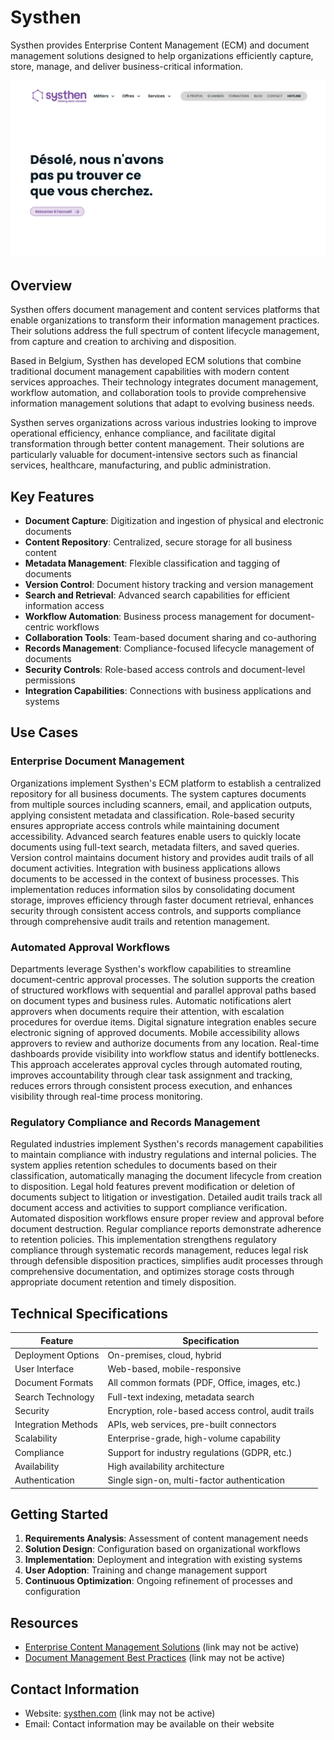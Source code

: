 
# Systhen

Systhen provides Enterprise Content Management (ECM) and document management solutions designed to help organizations efficiently capture, store, manage, and deliver business-critical information.

![Systhen](./assets/systhen.png)

## Overview

Systhen offers document management and content services platforms that enable organizations to transform their information management practices. Their solutions address the full spectrum of content lifecycle management, from capture and creation to archiving and disposition.

Based in Belgium, Systhen has developed ECM solutions that combine traditional document management capabilities with modern content services approaches. Their technology integrates document management, workflow automation, and collaboration tools to provide comprehensive information management solutions that adapt to evolving business needs.

Systhen serves organizations across various industries looking to improve operational efficiency, enhance compliance, and facilitate digital transformation through better content management. Their solutions are particularly valuable for document-intensive sectors such as financial services, healthcare, manufacturing, and public administration.

## Key Features

- **Document Capture**: Digitization and ingestion of physical and electronic documents
- **Content Repository**: Centralized, secure storage for all business content
- **Metadata Management**: Flexible classification and tagging of documents
- **Version Control**: Document history tracking and version management
- **Search and Retrieval**: Advanced search capabilities for efficient information access
- **Workflow Automation**: Business process management for document-centric workflows
- **Collaboration Tools**: Team-based document sharing and co-authoring
- **Records Management**: Compliance-focused lifecycle management of documents
- **Security Controls**: Role-based access controls and document-level permissions
- **Integration Capabilities**: Connections with business applications and systems

## Use Cases

### Enterprise Document Management

Organizations implement Systhen's ECM platform to establish a centralized repository for all business documents. The system captures documents from multiple sources including scanners, email, and application outputs, applying consistent metadata and classification. Role-based security ensures appropriate access controls while maintaining document accessibility. Advanced search features enable users to quickly locate documents using full-text search, metadata filters, and saved queries. Version control maintains document history and provides audit trails of all document activities. Integration with business applications allows documents to be accessed in the context of business processes. This implementation reduces information silos by consolidating document storage, improves efficiency through faster document retrieval, enhances security through consistent access controls, and supports compliance through comprehensive audit trails and retention management.

### Automated Approval Workflows

Departments leverage Systhen's workflow capabilities to streamline document-centric approval processes. The solution supports the creation of structured workflows with sequential and parallel approval paths based on document types and business rules. Automatic notifications alert approvers when documents require their attention, with escalation procedures for overdue items. Digital signature integration enables secure electronic signing of approved documents. Mobile accessibility allows approvers to review and authorize documents from any location. Real-time dashboards provide visibility into workflow status and identify bottlenecks. This approach accelerates approval cycles through automated routing, improves accountability through clear task assignment and tracking, reduces errors through consistent process execution, and enhances visibility through real-time process monitoring.

### Regulatory Compliance and Records Management

Regulated industries implement Systhen's records management capabilities to maintain compliance with industry regulations and internal policies. The system applies retention schedules to documents based on their classification, automatically managing the document lifecycle from creation to disposition. Legal hold features prevent modification or deletion of documents subject to litigation or investigation. Detailed audit trails track all document access and activities to support compliance verification. Automated disposition workflows ensure proper review and approval before document destruction. Regular compliance reports demonstrate adherence to retention policies. This implementation strengthens regulatory compliance through systematic records management, reduces legal risk through defensible disposition practices, simplifies audit processes through comprehensive documentation, and optimizes storage costs through appropriate document retention and timely disposition.

## Technical Specifications

| Feature | Specification |
|---------|---------------|
| Deployment Options | On-premises, cloud, hybrid |
| User Interface | Web-based, mobile-responsive |
| Document Formats | All common formats (PDF, Office, images, etc.) |
| Search Technology | Full-text indexing, metadata search |
| Security | Encryption, role-based access control, audit trails |
| Integration Methods | APIs, web services, pre-built connectors |
| Scalability | Enterprise-grade, high-volume capability |
| Compliance | Support for industry regulations (GDPR, etc.) |
| Availability | High availability architecture |
| Authentication | Single sign-on, multi-factor authentication |

## Getting Started

1. **Requirements Analysis**: Assessment of content management needs
2. **Solution Design**: Configuration based on organizational workflows
3. **Implementation**: Deployment and integration with existing systems
4. **User Adoption**: Training and change management support
5. **Continuous Optimization**: Ongoing refinement of processes and configuration

## Resources

- [Enterprise Content Management Solutions](https://www.systhen.com/solutions) (link may not be active)
- [Document Management Best Practices](https://www.systhen.com/resources) (link may not be active)

## Contact Information

- Website: [systhen.com](https://www.systhen.com/) (link may not be active)
- Email: Contact information may be available on their website
